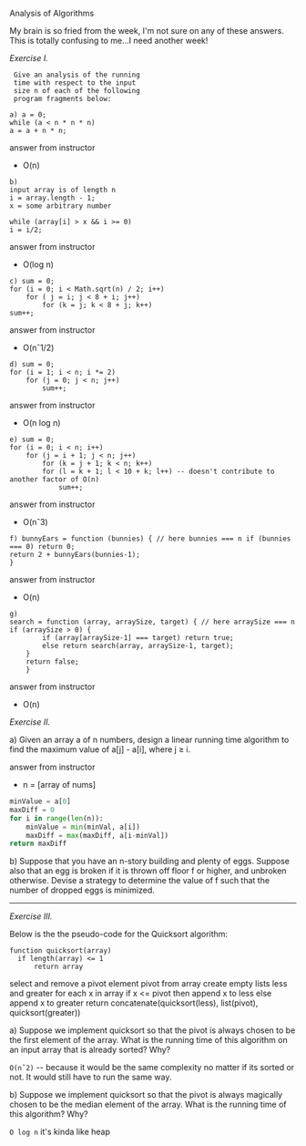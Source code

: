 Analysis of Algorithms

My brain is so fried from the week, I'm not sure on any of these answers. This is totally confusing to me...I need another week!

_Exercise I._
```
 Give an analysis of the running
 time with respect to the input 
 size n of each of the following
 program fragments below:
```

```
a) a = 0;
while (a < n * n * n)
a = a + n * n;
```
answer from instructor 
* O(n) 

```
b) 
input array is of length n 
i = array.length - 1;
x = some arbitrary number

while (array[i] > x && i >= 0)
i = i/2;
```
answer from instructor 

* O(log n)
```
c) sum = 0;
for (i = 0; i < Math.sqrt(n) / 2; i++)
    for ( j = i; j < 8 + i; j++)
        for (k = j; k < 8 + j; k++)
sum++;
```
answer from instructor 

* O(nˆ1/2)
```
d) sum = 0;
for (i = 1; i < n; i *= 2)
    for (j = 0; j < n; j++)
        sum++;
```
answer from instructor 

* O(n log n)
```
e) sum = 0;
for (i = 0; i < n; i++)
    for (j = i + 1; j < n; j++)
        for (k = j + 1; k < n; k++)
        for (l = k + 1; l < 10 + k; l++) -- doesn't contribute to another factor of O(n)
            sum++;
```
answer from instructor 

* O(nˆ3)
```
f) bunnyEars = function (bunnies) { // here bunnies === n if (bunnies === 0) return 0;
return 2 + bunnyEars(bunnies-1);
}
```
answer from instructor 

* O(n)
```
g) 
search = function (array, arraySize, target) { // here arraySize === n if (arraySize > 0) {
        if (array[arraySize-1] === target) return true;
        else return search(array, arraySize-1, target);
    }
    return false;
    }
```
answer from instructor 

* O(n)

_Exercise II._

a) Given an array a of n numbers, design a linear running time algorithm to find the maximum value of a[j] - a[i], where j ≥ i.

answer from instructor 

* n = [array of nums]
```python
minValue = a[0]
maxDiff = 0
for i in range(len(n)):
    minValue = min(minVal, a[i])
    maxDiff = max(maxDiff, a[i-minVal])
return maxDiff
```
b) Suppose that you have an n-story building and plenty of eggs. Suppose also that an egg is broken if it is thrown off floor f or higher, and unbroken otherwise. Devise a strategy to determine the value of f such that the number of dropped eggs is minimized.

-------
_Exercise III._
 
 Below is the the pseudo-code for the Quicksort algorithm:
 ```
function quicksort(array)
   if length(array) <= 1
       return array
```
   select and remove a pivot element pivot from array
   create empty lists less and greater
   for each x in array
       if x <= pivot then append x to less
       else append x to greater
   return concatenate(quicksort(less), list(pivot), quicksort(greater))

a) Suppose we implement quicksort so that the pivot is always chosen to be the first element of the array. What is the running time of this algorithm on an input array that is already sorted? Why?

`O(nˆ2)` -- because it would be the same complexity no matter if its sorted or not. It would still have to run the same way. 

b) Suppose we implement quicksort so that the pivot is always magically chosen to be the median element of the array. What is the running time of this algorithm? Why?

`O log n` it's kinda like heap
